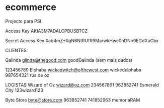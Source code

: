 # ecommerce
Projecto para PSI

Access Key
AKIA3M7ADALCPBUSBTCZ

Secret Access Key
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


CLIENTES:

Galinda
glinda@thegood.com
goodGalinda
(sem mais dados)

123456789 
Elphaba
wickedwitch@ofthewest.com
wickedelphaba
987654321
rua de oz

LOGISTAS
Wizard of Oz
wizard@oz.com
234567891
963852741
Esmerald City
123wizard123

Byte Store
byte@store.com
963852741
741852963
memoriaRAM





